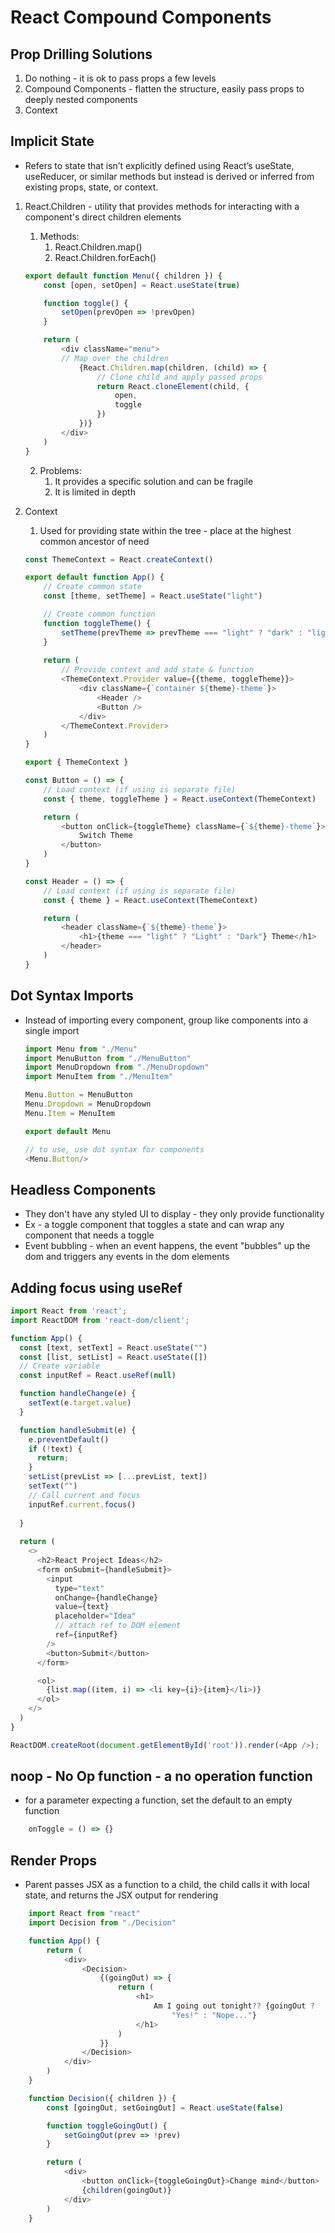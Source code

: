 # React Compound Components


## Prop Drilling Solutions
1. Do nothing - it is ok to pass props a few levels
2. Compound Components - flatten the structure, easily pass props to deeply nested components
3. Context

## Implicit State
- Refers to state that isn’t explicitly defined using React’s useState, useReducer, or similar methods but instead is derived or inferred from existing props, state, or context.
1. React.Children - utility that provides methods for interacting with a component's direct children elements
    1. Methods:
        1. React.Children.map()
        2. React.Children.forEach()
    ``` JavaScript
    export default function Menu({ children }) {
        const [open, setOpen] = React.useState(true)

        function toggle() {
            setOpen(prevOpen => !prevOpen)
        }

        return (
            <div className="menu">
            // Map over the children
                {React.Children.map(children, (child) => {
                    // Clone child and apply passed props
                    return React.cloneElement(child, {
                        open,
                        toggle
                    })
                })}
            </div>
        )
    }
    ```
    2. Problems:
        1. It provides a specific solution and can be fragile
        2. It is limited in depth
2. Context
    1. Used for providing state within the tree - place at the highest common ancestor of need

    ``` JavaScript
    const ThemeContext = React.createContext()

    export default function App() {
        // Create common state
        const [theme, setTheme] = React.useState("light")

        // Create common function
        function toggleTheme() {
            setTheme(prevTheme => prevTheme === "light" ? "dark" : "light")
        }
        
        return (
            // Provide context and add state & function
            <ThemeContext.Provider value={{theme, toggleTheme}}>
                <div className={`container ${theme}-theme`}>
                    <Header />
                    <Button />
                </div>
            </ThemeContext.Provider>
        )
    }

    export { ThemeContext }

    const Button = () => {
        // Load context (if using is separate file)
        const { theme, toggleTheme } = React.useContext(ThemeContext)

        return (
            <button onClick={toggleTheme} className={`${theme}-theme`}>
                Switch Theme
            </button>
        )
    }

    const Header = () => {
        // Load context (if using is separate file)
        const { theme } = React.useContext(ThemeContext)

        return (
            <header className={`${theme}-theme`}>
                <h1>{theme === "light" ? "Light" : "Dark"} Theme</h1>
            </header>
        )
    }
    ```

## Dot Syntax Imports
- Instead of importing every component, group like components into a single import

    ``` JavaScript 
    import Menu from "./Menu"
    import MenuButton from "./MenuButton"
    import MenuDropdown from "./MenuDropdown"
    import MenuItem from "./MenuItem"

    Menu.Button = MenuButton
    Menu.Dropdown = MenuDropdown
    Menu.Item = MenuItem

    export default Menu

    // to use, use dot syntax for components
    <Menu.Button/>
    ```

## Headless Components
- They don't have any styled UI to display - they only provide functionality
- Ex - a toggle component that toggles a state and can wrap any component that needs a toggle
- Event bubbling - when an event happens, the event "bubbles" up the dom and triggers any events in the dom elements

## Adding focus using useRef
``` JavaScript 
import React from 'react';
import ReactDOM from 'react-dom/client';

function App() {
  const [text, setText] = React.useState("")
  const [list, setList] = React.useState([])
  // Create variable
  const inputRef = React.useRef(null)

  function handleChange(e) {
    setText(e.target.value)
  }

  function handleSubmit(e) {
    e.preventDefault()
    if (!text) {
      return;
    }
    setList(prevList => [...prevList, text])
    setText("")
    // Call current and focus
    inputRef.current.focus()
    
  }
  
  return (
    <>
      <h2>React Project Ideas</h2>
      <form onSubmit={handleSubmit}>
        <input
          type="text"
          onChange={handleChange}
          value={text}
          placeholder="Idea"
          // attach ref to DOM element
          ref={inputRef}
        />
        <button>Submit</button>
      </form>

      <ol>
        {list.map((item, i) => <li key={i}>{item}</li>)}
      </ol>
    </>
  )
}

ReactDOM.createRoot(document.getElementById('root')).render(<App />);
```

## noop - No Op function - a no operation function
- for a parameter expecting a function, set the default to an empty function
``` JavaScript
    onToggle = () => {}
```

## Render Props
- Parent passes JSX as a function to a child, the child calls it with local state, and returns the JSX output for rendering
``` JavaScript
    import React from "react"
    import Decision from "./Decision"

    function App() {
        return (
            <div>
                <Decision>
                    {(goingOut) => {
                        return (
                            <h1>
                                Am I going out tonight?? {goingOut ?
                                    "Yes!" : "Nope..."}
                            </h1>
                        )
                    }}
                </Decision>
            </div>
        )
    }

    function Decision({ children }) {
        const [goingOut, setGoingOut] = React.useState(false)

        function toggleGoingOut() {
            setGoingOut(prev => !prev)
        }

        return (
            <div>
                <button onClick={toggleGoingOut}>Change mind</button>
                {children(goingOut)}
            </div>
        )
    }
```